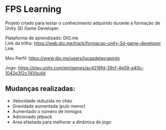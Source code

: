 # FPS Learning

Projeto criado para testar o conhecimento adquirido durante a formação de Unity 3D Game Developer.

Plataforma de aprendizado: DIO.me \
Link da trilha: https://web.dio.me/track/formacao-unity-3d-game-developer Link

Meu Perfil: https://www.dio.me/users/lucasdelavrapinto

Jogo: https://play.unity.com/en/games/ac4216fd-39cf-4e09-a40c-1042e3f2c741/build

## Mudanças realizadas:

- Velocidade reduzida no chão
- Gravidade aumentada (pulo menor)
- Aumentado o número de inimigos
- Adicionado jetpack
- Area afastada para melhorar a dinâmica do jogo

